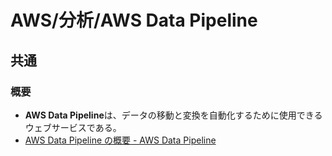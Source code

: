 # AWS/分析/AWS Data Pipeline

## 共通

### 概要

- **AWS Data Pipeline**は、データの移動と変換を自動化するために使用できるウェブサービスである。
- [AWS Data Pipeline の概要 - AWS Data Pipeline](https://docs.aws.amazon.com/ja_jp/datapipeline/latest/DeveloperGuide/what-is-datapipeline.html)
